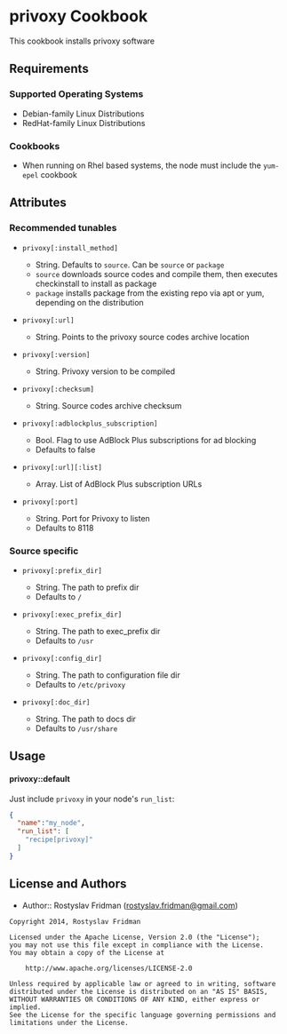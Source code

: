 privoxy Cookbook
==============
This cookbook installs privoxy software

Requirements
------------
### Supported Operating Systems
- Debian-family Linux Distributions
- RedHat-family Linux Distributions

### Cookbooks
- When running on Rhel based systems, the node must include the `yum-epel` cookbook

Attributes
----------
### Recommended tunables

* `privoxy[:install_method]`
  - String. Defaults to `source`. Can be `source` or `package`
  - `source` downloads source codes and compile them, then executes checkinstall to install as package
  - `package` installs package from the existing repo via apt or yum, depending on the distribution

* `privoxy[:url]`
  - String. Points to the privoxy source codes archive location

* `privoxy[:version]`
  - String. Privoxy version to be compiled

* `privoxy[:checksum]`
  - String. Source codes archive checksum

* `privoxy[:adblockplus_subscription]`
  - Bool. Flag to use AdBlock Plus subscriptions for ad blocking
  - Defaults to false

* `privoxy[:url][:list]`
  - Array. List of AdBlock Plus subscription URLs

* `privoxy[:port]`
  - String. Port for Privoxy to listen
  - Defaults to 8118

### Source specific

* `privoxy[:prefix_dir]`
  - String. The path to prefix dir
  - Defaults to `/`

* `privoxy[:exec_prefix_dir]`
  - String. The path to exec_prefix dir
  - Defaults to `/usr`

* `privoxy[:config_dir]`
  - String. The path to configuration file dir
  - Defaults to `/etc/privoxy`

* `privoxy[:doc_dir]`
  - String. The path to docs dir
  - Defaults to `/usr/share`

Usage
-----
#### privoxy::default
Just include `privoxy` in your node's `run_list`:

```json
{
  "name":"my_node",
  "run_list": [
    "recipe[privoxy]"
  ]
}
```


License and Authors
-------------------

- Author:: Rostyslav Fridman (rostyslav.fridman@gmail.com)

```text
Copyright 2014, Rostyslav Fridman

Licensed under the Apache License, Version 2.0 (the "License");
you may not use this file except in compliance with the License.
You may obtain a copy of the License at

    http://www.apache.org/licenses/LICENSE-2.0

Unless required by applicable law or agreed to in writing, software
distributed under the License is distributed on an "AS IS" BASIS,
WITHOUT WARRANTIES OR CONDITIONS OF ANY KIND, either express or implied.
See the License for the specific language governing permissions and
limitations under the License.
```
